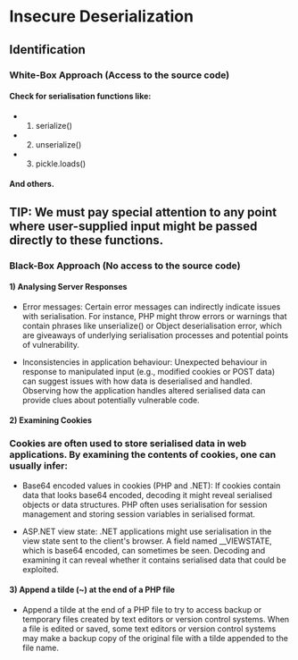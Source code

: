 # Insecure Deserialization

## Identification

### White-Box Approach (Access to the source code)

#### Check for serialisation functions like:

 - 1) serialize()
   
 - 2) unserialize() 
  
 - 3) pickle.loads()
  
#### And others.

## TIP:  We must pay special attention to any point where user-supplied input might be passed directly to these functions.

### Black-Box Approach (No access to the source code)

#### 1) Analysing Server Responses

 - Error messages: Certain error messages can indirectly indicate issues with serialisation. For instance, PHP might throw errors or warnings that contain phrases like unserialize() or Object deserialisation error, which are giveaways of underlying serialisation processes and potential points of vulnerability.

 - Inconsistencies in application behaviour: Unexpected behaviour in response to manipulated input (e.g., modified cookies or POST data) can suggest issues with how data is deserialised and handled. Observing how the application handles altered serialised data can provide clues about potentially vulnerable code.

#### 2) Examining Cookies

### Cookies are often used to store serialised data in web applications. By examining the contents of cookies, one can usually infer:

 - Base64 encoded values in cookies (PHP and .NET): If cookies contain data that looks base64 encoded, decoding it might reveal serialised objects or data structures. PHP often uses serialisation for session management and storing session variables in serialised format.

 - ASP.NET view state: .NET applications might use serialisation in the view state sent to the client's browser. A field named __VIEWSTATE, which is base64 encoded, can sometimes be seen. Decoding and examining it can reveal whether it contains serialised data that could be exploited.

#### 3) Append a tilde (~) at the end of a PHP file

 - Append a tilde at the end of a PHP file to try to access backup or temporary files created by text editors or version control systems. When a file is edited or saved, some text editors or version control systems may make a backup copy of the original file with a tilde appended to the file name.
